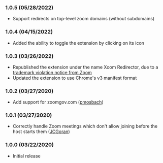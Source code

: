 ### 1.0.5 (05/28/2022)
* Support redirects on top-level zoom domains (without subdomains)

### 1.0.4 (04/15/2022)
* Added the ability to toggle the extension by clicking on its icon

### 1.0.3 (03/26/2022)
* Republished the extension under the name Xoom Redirector, due to a [trademark violation notice from Zoom](https://twitter.com/arkadiyt/status/1500141960065028098)
* Updated the extension to use Chrome's v3 manifest format

### 1.0.2 (03/27/2020)
* Add support for zoomgov.com ([pmosbach](https://github.com/arkadiyt/zoom-redirector/pull/9))

### 1.0.1 (03/27/2020)
* Correctly handle Zoom meetings which don't allow joining before the host starts them ([JCGoran](https://github.com/arkadiyt/zoom-redirector/pull/5))

### 1.0.0 (03/22/2020)
* Initial release
